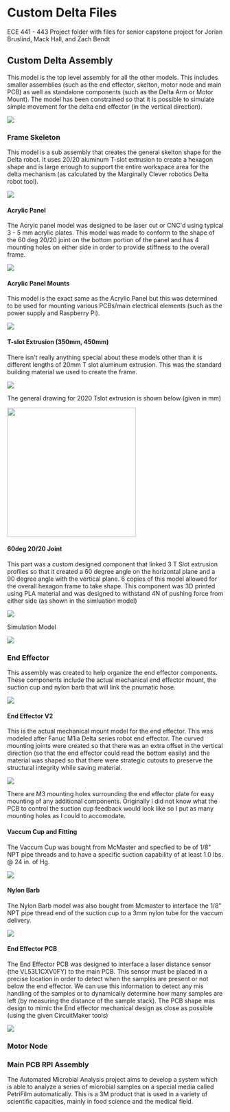 # Custom Delta Files
ECE 441 - 443 Project folder with files for senior capstone project for Jorian Bruslind, Mack Hall, and Zach Bendt

## Custom Delta Assembly

This model is the top level assembly for all the other models. This includes 
smaller assemblies (such as the end effector, skelton, motor node and main PCB) as well 
as standalone components (such as the Delta Arm or Motor Mount). The model has been constrained 
so that it is possible to simulate simple movement for the delta end effector (in the vertical direction). 

<img src="https://github.com/Jbruslind/ECE44x_Senior_Design/blob/master/Design%20files/Delta%20Robot%20Arm/Inventor%20Files/Pictures/Custom_Delta_Assembly.png" />

### Frame Skeleton 

This model is a sub assembly that creates the general skelton shape for the Delta robot. It uses 20/20 
aluminum T-slot extrusion to create a hexagon shape and is large enough to support the entire workspace 
area for the delta mechanism (as calculated by the Marginally Clever robotics Delta robot tool).  

<img src="https://github.com/Jbruslind/ECE44x_Senior_Design/blob/master/Design%20files/Delta%20Robot%20Arm/Inventor%20Files/Pictures/Frame_Skeleton.png" />

#### Acrylic Panel

The Acryic panel model was designed to be laser cut or CNC'd using typical 3 - 5 mm acrylic plates. This model was made to conform to 
the shape of the 60 deg 20/20 joint on the bottom portion of the panel and has 4 mounting holes on either side in order to provide stiffness 
to the overall frame. 

<img src="https://github.com/Jbruslind/ECE44x_Senior_Design/blob/master/Design%20files/Delta%20Robot%20Arm/Inventor%20Files/Pictures/Acrylic_Panel.png" />

#### Acrylic Panel Mounts

This model is the exact same as the Acrylic Panel but this was determined to be used for mounting various PCBs/main electrical elements (such as the power supply 
and Raspberry Pi). 

<img src="https://github.com/Jbruslind/ECE44x_Senior_Design/blob/master/Design%20files/Delta%20Robot%20Arm/Inventor%20Files/Pictures/Acrylic_Panel_Mount.png" />


#### T-slot Extrusion (350mm, 450mm)

There isn't really anything special about these models other than it is different lengths of 20mm T slot aluminum extrusion. This was the standard 
building material we used to create the frame. 

<img src="https://github.com/Jbruslind/ECE44x_Senior_Design/blob/master/Design%20files/Delta%20Robot%20Arm/Inventor%20Files/Pictures/2020_Tslot_350.png" />

The general drawing for 2020 Tslot extrusion is shown below (given in mm)

<img src="https://github.com/Jbruslind/ECE44x_Senior_Design/blob/master/Design%20files/Delta%20Robot%20Arm/Inventor%20Files/Pictures/2020_drawing.jpg" width="300" height="300"  />


#### 60deg 20/20 Joint 

This part was a custom designed component that linked 3 T Slot extrusion profiles so that it created a 60 degree angle on the horizontal plane and a 90 degree 
angle with the vertical plane. 6 copies of this model allowed for the overall hexagon frame to take shape. This component was 3D printed using PLA material 
and was designed to withstand 4N of pushing force from either side (as shown in the simluation model) 

<img src="https://github.com/Jbruslind/ECE44x_Senior_Design/blob/master/Design%20files/Delta%20Robot%20Arm/Inventor%20Files/Pictures/60_deg_2020_joint.png" />


Simulation Model

<img src="https://github.com/Jbruslind/ECE44x_Senior_Design/blob/master/Design%20files/Delta%20Robot%20Arm/Inventor%20Files/Pictures/60_deg_2020_joint_sim.png" />

### End Effector 

This assembly was created to help organize the end effector components. These components include the actual mechanical end effector mount, the suction cup
and nylon barb that will link the pnumatic hose. 

<img src="https://github.com/Jbruslind/ECE44x_Senior_Design/blob/master/Design%20files/Delta%20Robot%20Arm/Inventor%20Files/Pictures/End_Effector_V2.png" />

#### End Effector V2

This is the actual mechanical mount model for the end effector. This was modeled after Fanuc M1ia Delta series robot end effector. The curved mounting joints 
were created so that there was an extra offset in the vertical direction (so that the end effector could read the bottom easily) and the material was shaped
so that there were strategic cutouts to preserve the structural integrity while saving material. 

<img src="https://github.com/Jbruslind/ECE44x_Senior_Design/blob/master/Design%20files/Delta%20Robot%20Arm/Inventor%20Files/Pictures/End_Effector_Mech.png" />

There are M3 mounting holes surrounding the end effector plate for easy mounting of any additional components. Originally I did not know what the 
PCB to control the suction cup feedback would look like so I put as many mounting holes as I could to accomodate.  

#### Vaccum Cup and Fitting 

The Vaccum Cup was bought from McMaster and specfied to be of 1/8" NPT pipe threads and to have a specific suction capability of at least 1.0 lbs. @ 24 in. of Hg.

<img src="https://github.com/Jbruslind/ECE44x_Senior_Design/blob/master/Design%20files/Delta%20Robot%20Arm/Inventor%20Files/Pictures/Vaccum_Cup.png" />

#### Nylon Barb

The Nylon Barb model was also bought from Mcmaster to interface the 1/8" NPT pipe thread end of the suction cup to a 3mm nylon tube for the vaccum delivery. 

<img src="https://github.com/Jbruslind/ECE44x_Senior_Design/blob/master/Design%20files/Delta%20Robot%20Arm/Inventor%20Files/Pictures/Nylon_Barb.png" />


#### End Effector PCB

The End Effector PCB was designed to interface a laser distance sensor (the VL53L1CXV0FY) to the main PCB. This sensor must be placed in a precise location 
in order to detect when the samples are present or not below the end effector. We can use this information to detect any mis handling of the samples or 
to dynamically determine how many samples are left (by measuring the distance of the sample stack). The PCB shape was design to mimic the End effector mechanical 
design as close as possible (using the given CircuitMaker tools)

<img src="https://github.com/Jbruslind/ECE44x_Senior_Design/blob/master/Design%20files/Delta%20Robot%20Arm/Inventor%20Files/Pictures/End_Effector_PCB.png" />

### Motor Node 

### Main PCB RPI Assembly

The Automated Microbial Analysis project aims to develop a system which is able to analyze a series of microbial samples on a special media 
called PetriFilm automatically. This is a 3M product that is used in a variety of scientific capacities, mainly in food science and the medical field. 

<!---![PetriFilm](https://github.com/Jbruslind/ECE44x_Senior_Design/blob/master/Admin_Stuff/Mechanical%20Research%20and%20Implementation/Pictures/3MPetrifilm.jpg){ width=50% }-->


